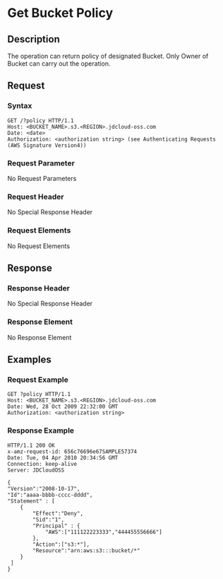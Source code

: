 # Get Bucket Policy
  
## Description
The operation can return policy of designated Bucket. Only Owner of Bucket can carry out the operation.
## Request
### Syntax
```HTTP
GET /?policy HTTP/1.1
Host: <BUCKET_NAME>.s3.<REGION>.jdcloud-oss.com
Date: <date>
Authorization: <authorization string> (see Authenticating Requests (AWS Signature Version4))
```
### Request Parameter
No Request Parameters
### Request Header
No Special Response Header
### Request Elements
No Request Elements

## Response
### Response Header
No Special Response Header
### Response Element
No Response Element

## Examples
### Request Example
```HTTP
GET ?policy HTTP/1.1
Host: <BUCKET_NAME>.s3.<REGION>.jdcloud-oss.com
Date: Wed, 28 Oct 2009 22:32:00 GMT
Authorization: <authorization string>
```
### Response Example
```HTTP
HTTP/1.1 200 OK   
x-amz-request-id: 656c76696e67SAMPLE57374  
Date: Tue, 04 Apr 2010 20:34:56 GMT  
Connection: keep-alive  
Server: JDCloudOSS  

{
"Version":"2008-10-17",
"Id":"aaaa-bbbb-cccc-dddd",
"Statement" : [
    {
        "Effect":"Deny",
        "Sid":"1", 
        "Principal" : {
            "AWS":["111122223333","444455556666"]
        },
        "Action":["s3:*"],
        "Resource":"arn:aws:s3:::bucket/*"
    }
 ] 
}
```
